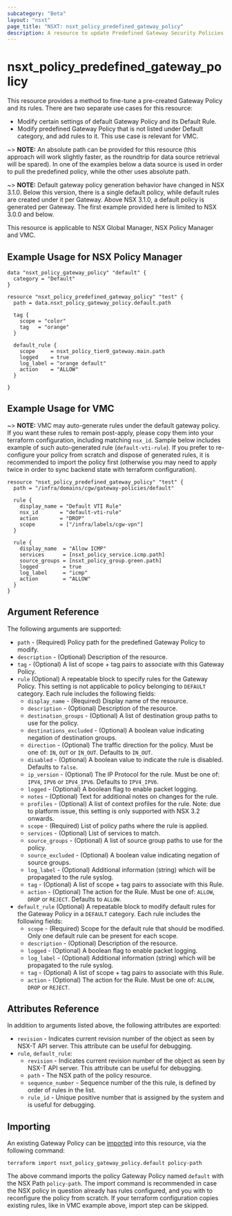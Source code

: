 ```yaml
---
subcategory: "Beta"
layout: "nsxt"
page_title: "NSXT: nsxt_policy_predefined_gateway_policy"
description: A resource to update Predefined Gateway Security Policies.
---
```


# nsxt_policy_predefined_gateway_policy

This resource provides a method to fine-tune a pre-created Gateway Policy and its rules.
There are two separate use cases for this resource:
* Modify certain settings of default Gateway Policy and its Default Rule.
* Modify predefined Gateway Policy that is not listed under Default category, and add rules to it.
  This use case is relevant for VMC.

~> **NOTE:** An absolute path can be provided for this resource (this approach will work slightly faster, as the roundtrip for data source retrieval will be spared). In one of the examples below a data source is used in order to pull the predefined policy, while the other uses absolute path.

~> **NOTE:** Default gateway policy generation behavior have changed in NSX 3.1.0. Below this version, there is a single default policy, while default rules are created under it per Gateway. Above NSX 3.1.0, a default policy is generated per Gateway. The first example provided here is limited to NSX 3.0.0 and below.

This resource is applicable to NSX Global Manager, NSX Policy Manager and VMC.

## Example Usage for NSX Policy Manager

```hcl
data "nsxt_policy_gateway_policy" "default" {
  category = "Default"
}

resource "nsxt_policy_predefined_gateway_policy" "test" {
  path = data.nsxt_policy_gateway_policy.default.path

  tag {
    scope = "color"
    tag   = "orange"
  }

  default_rule {
    scope     = nsxt_policy_tier0_gateway.main.path
    logged    = true
    log_label = "orange default"
    action    = "ALLOW"
  }

}
```

## Example Usage for VMC
~> **NOTE:** VMC may auto-generate rules under the default gateway policy. If you want these rules to remain post-apply, please copy them into your terraform configuration, including matching `nsx_id`. Sample below includes example of such auto-generated rule (`default-vti-rule`). If you prefer to re-configure your policy from scratch and dispose of generated rules, it is recommended to import the policy first (otherwise you may need to apply twice in order to sync backend state with terraform configuration).

```hcl
resource "nsxt_policy_predefined_gateway_policy" "test" {
  path = "/infra/domains/cgw/gateway-policies/default"

  rule {
    display_name = "Default VTI Rule"
    nsx_id       = "default-vti-rule"
    action       = "DROP"
    scope        = ["/infra/labels/cgw-vpn"]
  }

  rule {
    display_name  = "Allow ICMP"
    services      = [nsxt_policy_service.icmp.path]
    source_groups = [nsxt_policy_group.green.path]
    logged        = true
    log_label     = "icmp"
    action        = "ALLOW"
  }
}
```

## Argument Reference

The following arguments are supported:

* `path` - (Required) Policy path for the predefined Gateway Policy to modify.
* `description` - (Optional) Description of the resource.
* `tag` - (Optional) A list of scope + tag pairs to associate with this Gateway Policy.
* `rule` (Optional) A repeatable block to specify rules for the Gateway Policy. This setting is not applicable to policy belonging to `DEFAULT` category. Each rule includes the following fields:
  * `display_name` - (Required) Display name of the resource.
  * `description` - (Optional) Description of the resource.
  * `destination_groups` - (Optional) A list of destination group paths to use for the policy.
  * `destinations_excluded` - (Optional) A boolean value indicating negation of destination groups.
  * `direction` - (Optional) The traffic direction for the policy. Must be one of: `IN`, `OUT` or `IN_OUT`. Defaults to `IN_OUT`.
  * `disabled` - (Optional) A boolean value to indicate the rule is disabled. Defaults to `false`.
  * `ip_version` - (Optional) The IP Protocol for the rule. Must be one of: `IPV4`, `IPV6` or `IPV4_IPV6`. Defaults to `IPV4_IPV6`.
  * `logged` - (Optional) A boolean flag to enable packet logging.
  * `notes` - (Optional) Text for additional notes on changes for the rule.
  * `profiles` - (Optional) A list of context profiles for the rule. Note: due to platform issue, this setting is only supported with NSX 3.2 onwards.
  * `scope` - (Required) List of policy paths where the rule is applied.
  * `services` - (Optional) List of services to match.
  * `source_groups` - (Optional) A list of source group paths to use for the policy.
  * `source_excluded` - (Optional) A boolean value indicating negation of source groups.
  * `log_label` - (Optional) Additional information (string) which will be propagated to the rule syslog.
  * `tag` - (Optional) A list of scope + tag pairs to associate with this Rule.
  * `action` - (Optional) The action for the Rule. Must be one of: `ALLOW`, `DROP` or `REJECT`. Defaults to `ALLOW`.
* `default_rule` (Optional) A repeatable block to modify default rules for the Gateway Policy in a `DEFAULT` category. Each rule includes the following fields:
  * `scope` - (Required) Scope for the default rule that should be modified. Only one default rule can be present for each scope.
  * `description` - (Optional) Description of the resource.
  * `logged` - (Optional) A boolean flag to enable packet logging.
  * `log_label` - (Optional) Additional information (string) which will be propagated to the rule syslog.
  * `tag` - (Optional) A list of scope + tag pairs to associate with this Rule.
  * `action` - (Optional) The action for the Rule. Must be one of: `ALLOW`, `DROP` or `REJECT`.

## Attributes Reference

In addition to arguments listed above, the following attributes are exported:

* `revision` - Indicates current revision number of the object as seen by NSX-T API server. This attribute can be useful for debugging.
* `rule`, `default_rule`:
  * `revision` - Indicates current revision number of the object as seen by NSX-T API server. This attribute can be useful for debugging.
  * `path` - The NSX path of the policy resource.
  * `sequence_number` - Sequence number of the this rule, is defined by order of rules in the list.
  * `rule_id` - Unique positive number that is assigned by the system and is useful for debugging.

## Importing

An existing Gateway Policy can be [imported][docs-import] into this resource, via the following command:

[docs-import]: /docs/import/index.html

```
terraform import nsxt_policy_gateway_policy.default policy-path
```

The above command imports the policy Gateway Policy named `default` with the NSX Path `policy-path`.
The import command is recommended in case the NSX policy in question already has rules configured, and you with to reconfigure the policy from scratch. If your terraform configuration copies existing rules, like in VMC example above, import step can be skipped.
